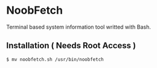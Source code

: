 # NoobFetch
Terminal based system information tool writted with Bash.

## Installation ( Needs Root Access )
```bash
$ mv noobfetch.sh /usr/bin/noobfetch
```


